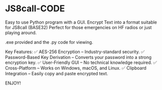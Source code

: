 # JS8call-CODE


Easy to use Python program with a GUI.
Encrypt Text into a format suitable for JS8call (BASE32)
Perfect for those emergencies on HF radios or just playing around.

.exe provided and the .py code for viewing.



Key Features:
✅ AES-256 Encryption – Industry-standard security.
✅ Password-Based Key Derivation – Converts your password into a strong encryption key.
✅ User-Friendly GUI – No technical knowledge required.
✅ Cross-Platform – Works on Windows, macOS, and Linux.
✅ Clipboard Integration – Easily copy and paste encrypted text.




ENJOY!
